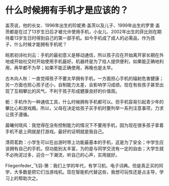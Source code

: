 # 什么时候拥有手机才是应该的？

盖茨说，他的长女、1996年出生的珍妮弗·盖茨以及儿子、1999年出生的罗里·盖茨都是在过了13岁生日后才被允许使用手机，小女儿、2002年出生的菲比则在期待着13岁生日时得到自己的第一部手机。如今手机成了成人的必需品，作为孩子，什么时候才能拥有手机呢？

皖若初诗社刘云：手机的最初意义是移动通信，所以孩子应在开始离开家长期在外地或开始社交时开始使用手机最好。机器终是为了给人提供便利，如果能正确地利用，再早都不为早；如果不能正确使用，再晚也是太早。

古木向人秋：一直觉得孩子不要太早拥有手机，一方面担心手机的辐射危害健康；另一方面也担心孩子还小，自制能力太差，会影响学习成绩。现在有些孩子甚至出现了互相攀比的风气，不利于孩子形成健康良好的价值观。

栀：手机作为一种通信工具，什么时候拥有手机都可以。但手机容易引起青少年的攀比心和游戏瘾。所以，父母在决定给孩子买手机时要列举一系列注意事项，力求让孩子遵循。

晨曦何晓风：我觉得在没有控制能力的情况下不要用手机，因为现在很多孩子拿着手机不是上网就是打游戏。最好的证明就是我自己。

清荷茗韵：小学生可以在出游时带上功能最基本的手机，这是为了安全；中学生应该拥有自己的手机，但功能别太丰富，为的是与同学交流有一定的自由；大学生就不必拘泥过多，迎合一下潮流，听自己的心声，实用就好。

Fliegenfeder_飞羽-箫：我们上学的年代，有学习机、电子词典。但是真正买的同学，大多数是把它们当游戏机。现在智能机代替这些，我想可玩性还是占主导，学习上的帮助次之。